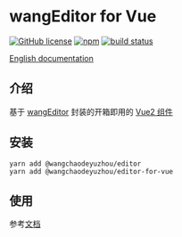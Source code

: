 # wangEditor for Vue

[![GitHub license](https://img.shields.io/badge/license-MIT-blue.svg)](https://github.com/facebook/react/blob/main/LICENSE) [![npm](https://img.shields.io/npm/v/@wangchaodeyuzhou/editor-for-vue.svg)](https://www.npmjs.com/package/@wangchaodeyuzhou/editor-for-vue/v/next) [![build status](https://github.com/wangeditor-team/wangEditor-for-vue/actions/workflows/npm-publish.yml/badge.svg?branch=main)](https://github.com/wangeditor-team/wangEditor-for-vue/actions)

[English documentation](./README-en.md)

## 介绍

基于 [wangEditor](https://www.wangeditor.com/) 封装的开箱即用的 [Vue2 组件](https://www.wangeditor.com/v5/for-frame.html#vue2)

## 安装

```shell
yarn add @wangchaodeyuzhou/editor
yarn add @wangchaodeyuzhou/editor-for-vue
```

## 使用

参考[文档](https://www.wangeditor.com/v5/for-frame.html#vue2)
